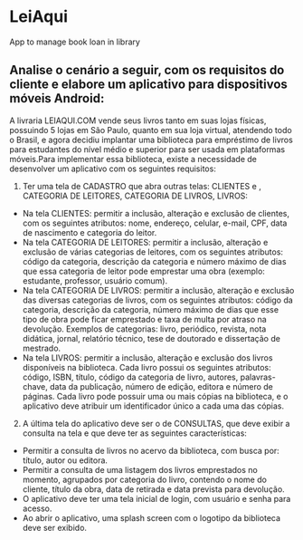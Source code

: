 # LeiAqui
App to manage book loan in library


## Analise o cenário a seguir, com os requisitos do cliente e elabore um aplicativo para dispositivos móveis Android:

A livraria LEIAQUI.COM vende seus livros tanto em suas lojas físicas, possuindo 5 lojas em São Paulo, quanto em sua loja virtual, atendendo todo o Brasil, e agora decidiu implantar uma biblioteca para empréstimo de livros para estudantes do nível médio e superior para ser usada em plataformas móveis.Para implementar essa biblioteca, existe a necessidade de desenvolver um aplicativo com os seguintes requisitos:

1. Ter uma tela de CADASTRO que abra outras telas: CLIENTES e , CATEGORIA DE LEITORES, CATEGORIA DE LIVROS, LIVROS:
- Na tela CLIENTES: permitir a inclusão, alteração e exclusão de clientes, com os seguintes atributos: nome, endereço, celular, e-mail, CPF, data de nascimento e categoria do leitor.
- Na tela CATEGORIA DE LEITORES: permitir a inclusão, alteração e exclusão de várias categorias de leitores, com os seguintes atributos: código da categoria, descrição da categoria e número máximo de dias que essa categoria de leitor pode emprestar uma obra (exemplo: estudante, professor, usuário comum).
- Na tela CATEGORIA DE LIVROS: permitir a inclusão, alteração e exclusão das diversas categorias de livros, com os seguintes atributos: código da categoria, descrição da categoria, número máximo de dias que esse tipo de obra pode ficar emprestado e taxa de multa por atraso na devolução. Exemplos de categorias: livro, periódico, revista, nota didática, jornal, relatório técnico, tese de doutorado e dissertação de mestrado.
- Na tela LIVROS: permitir a inclusão, alteração e exclusão dos livros disponíveis na biblioteca. Cada livro possui os seguintes atributos: código, ISBN, título, código da categoria de livro, autores, palavras-chave, data da publicação, número de edição, editora e número de páginas. Cada livro pode possuir uma ou mais cópias na biblioteca, e o aplicativo deve atribuir um identificador único a cada uma das cópias.
2. A última tela do aplicativo deve ser o de CONSULTAS, que deve exibir a consulta na tela e que deve ter as seguintes características:
- Permitir a consulta de livros no acervo da biblioteca, com busca por: título, autor ou editora.
- Permitir a consulta de uma listagem dos livros emprestados no momento, agrupados por categoria do livro, contendo o nome do cliente, título da obra, data de retirada e data prevista para devolução.
- O aplicativo deve ter uma tela inicial de login, com usuário e senha para acesso.
- Ao abrir o aplicativo, uma splash screen com o logotipo da biblioteca deve ser exibido.
